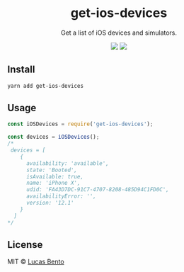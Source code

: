 <h1 align="center">get-ios-devices</h1>
<p align="center">
  Get a list of iOS devices and simulators.
</p>

<p align="center">
  <a href="https://travis-ci.org/lucasbento/get-ios-devices"><img src="https://travis-ci.org/lucasbento/get-ios-devices.svg?branch=master"></a>
  <a href="https://github.com/lucasbento/get-ios-devices/issues"><img src="https://img.shields.io/badge/contributions-welcome-brightgreen.svg?style=flat"></a>
</p>

## Install

```sh
yarn add get-ios-devices
```

## Usage

```js
const iOSDevices = require('get-ios-devices');

const devices = iOSDevices();
/*
 devices = [
    {
      availability: 'available',
      state: 'Booted',
      isAvailable: true,
      name: 'iPhone X',
      udid: 'FA43D7DC-91C7-4707-8208-485D94C1FD0C',
      availabilityError: '',
      version: '12.1'
    }
  ]
*/
```

## License

MIT © [Lucas Bento](https://github.com/lucasbento)
